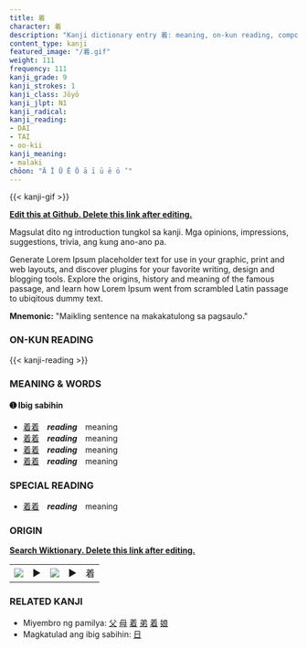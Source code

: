```yaml
---
title: 着
character: 着
description: "Kanji dictionary entry 着: meaning, on-kun reading, compounds, origin, related kanji"
content_type: kanji
featured_image: "/着.gif"
weight: 111
frequency: 111
kanji_grade: 9
kanji_strokes: 1
kanji_class: Jōyō
kanji_jlpt: N1
kanji_radical: 
kanji_reading: 
- DAI
- TAI
- oo-kii
kanji_meaning:
- malaki
chōon: "Ā Ī Ū Ē Ō ā ī ū ē ō ’"
---
```

[//]: # (Don't edit the line below. Kanji animated GIF code is automatically generated.)
{{< kanji-gif >}}

[//]: # (Edit below this line.)

**[Edit this at Github. Delete this link after editing.](https://github.com/tim0g/tim/tree/main/content/kanji/着/index.md)**

Magsulat dito ng introduction tungkol sa kanji. Mga opinions, impressions, suggestions, trivia, ang kung ano-ano pa.

Generate Lorem Ipsum placeholder text for use in your graphic, print and web layouts, and discover plugins for your favorite writing, design and blogging tools. Explore the origins, history and meaning of the famous passage, and learn how Lorem Ipsum went from scrambled Latin passage to ubiqitous dummy text.
 
**Mnemonic:** "Maikling sentence na makakatulong sa pagsaulo."

### ON-KUN READING

[//]: # (Don't edit the line below. ON-KUN READING code is automatically generated.)
{{< kanji-reading >}}

### MEANING & WORDS

#### ➊ **Ibig sabihin**
  - [着](../着)[着](../着)　***reading***　meaning
  - [着](../着)[着](../着)　***reading***　meaning
  - [着](../着)[着](../着)　***reading***　meaning
  - [着](../着)[着](../着)　***reading***　meaning

### SPECIAL READING
  - [着](../着)[着](../着)　***reading***　meaning

### ORIGIN

**[Search Wiktionary. Delete this link after editing.](https://wiktionary.org/wiki/着)**
<table class="kanji-table"><tr><td>
<img src="60px-着-bronze.svg.png">
</td><td>▶</td><td>
<img src="60px-着-oracle.svg.png">
</td><td>▶</td>
<td class="kanji-origin">着</td>
</tr></table>

### RELATED KANJI
- Miyembro ng pamilya: [父](../父) [母](../母) [着](../着) [弟](../弟) [着](../着) [娘](../娘)
- Magkatulad ang ibig sabihin: [日](../日)
